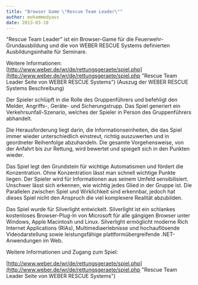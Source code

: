 ```yaml
---
title: "Browser Game \"Rescue Team Leader\""
author: mohammedyass
date: 2013-03-18
---
```


"Rescue Team Leader" ist ein Browser-Game für die Feuerwehr-Grundausbildung und die von WEBER RESCUE Systems definierten Ausbildungsinhalte für Seminare.

Weitere Informationen: [http://www.weber.de/wr/de/rettungsgeraete/spiel.php](http://www.weber.de/wr/de/rettungsgeraete/spiel.php "Rescue Team Leader Seite von WEBER RESCUE Systems") (Auszug der WEBER RESCUE Systems Beschreibung)

Der Spieler schlüpft in die Rolle des Gruppenführers und befehligt den Melder, Angriffs-, Geräte- und Sicherungstrupp. Das Spiel generiert ein Verkehrsunfall-Szenario, welches der Spieler in Person des Gruppenführers abhandelt.

Die Herausforderung liegt darin, die Informationseinheiten, die das Spiel immer wieder unterschiedlich einstreut, richtig auszuwerten und in geordneter Reihenfolge abzuhandeln. Die gesamte Vorgehensweise, von der Anfahrt bis zur Rettung, wird bewertet und spiegelt sich in den Punkten wieder.

Das Spiel legt den Grundstein für wichtige Automatismen und fördert die Konzentration. Ohne Konzentration lässt man schnell wichtige Punkte liegen. Der Spieler wird für Informationen aus seinem Umfeld sensibilisiert. Unschwer lässt sich erkennen, wie wichtig jedes Glied in der Gruppe ist. Die Parallelen zwischen Spiel und Wirklichkeit sind erkennbar, jedoch hat dieses Spiel nicht den Anspruch die viel komplexere Realität abzubilden.

Das Spiel wurde für Silverlight entwickelt. Silverlight ist ein schlankes kostenloses Browser-Plug-In von Microsoft für alle gängigen Browser unter Windows, Apple Macintosh und Linux. Silverlight ermöglicht moderne Rich Internet Applications (RIAs), Multimediaerlebnisse und hochauflösende Videodarstellung sowie leistungsfähige plattformübergreifende .NET-Anwendungen im Web.

Weitere Informationen und Zugang zum Spiel:

[http://www.weber.de/wr/de/rettungsgeraete/spiel.php](http://www.weber.de/wr/de/rettungsgeraete/spiel.php "Rescue Team Leader Seite von WEBER RESCUE Systems")
